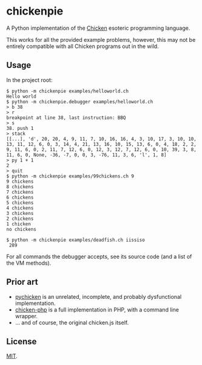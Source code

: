 # chickenpie

A Python implementation of the [Chicken][] esoteric programming language.

This works for all the provided example problems, however, this may not be
entirely compatible with all Chicken programs out in the wild.

## Usage
In the project root:
```console
$ python -m chickenpie examples/helloworld.ch
Hello world
$ python -m chickenpie.debugger examples/helloworld.ch
> b 38
> r
breakpoint at line 38, last instruction: BBQ
> s
38. push 1
> stack
[[...], 'd', 20, 20, 4, 9, 11, 7, 10, 16, 16, 4, 3, 10, 17, 3, 10, 10, 13, 11, 12, 6, 0, 3, 14, 4, 21, 13, 16, 10, 15, 13, 6, 0, 4, 18, 2, 2, 9, 11, 6, 0, 2, 11, 7, 12, 6, 0, 12, 3, 12, 7, 12, 6, 0, 10, 39, 3, 8, 11, 6, 0, None, -36, -7, 0, 0, 3, -76, 11, 3, 6, 'l', 1, 8]
> py 1 + 1
2
> quit
$ python -m chickenpie examples/99chickens.ch 9
9 chickens
8 chickens
7 chickens
6 chickens
5 chickens
4 chickens
3 chickens
2 chickens
1 chicken
no chickens

$ python -m chickenpie examples/deadfish.ch iissiso
 289 
```

For all commands the debugger accepts, see its source code (and a list of the VM methods).

## Prior art
* [pychicken][] is an unrelated, incomplete, and probably dysfunctional implementation.
* [chicken-php][] is a full implementation in PHP, with a command line wrapper.
* ... and of course, the original chicken.js itself.

## License
[MIT](LICENSE).


[Chicken]: https://esolangs.org/wiki/Chicken
[pychicken]: https://github.com/zjs/pychicken
[chicken-php]: https://github.com/igorw/chicken-php
